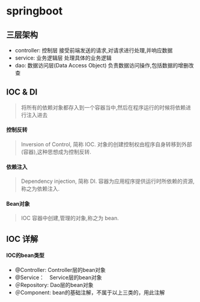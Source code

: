 # springboot
## 三层架构
- controller: 控制层  接受前端发送的请求,对请求进行处理,并响应数据
- service: 业务逻辑层   处理具体的业务逻辑
- dao: 数据访问层(Data Access Object)   负责数据访问操作,包括数据的增删改查

## IOC & DI 
> 将所有的依赖对象都存入到一个容器当中,然后在程序运行的时候将依赖进行注入进去

#### 控制反转
> Inversion of Control, 简称 IOC. 对象的创建控制权由程序自身转移到外部(容器),这种思想成为控制反转.
#### 依赖注入
> Dependency injection, 简称 DI. 容器为应用程序提供运行时所依赖的资源,称之为依赖注入.
#### Bean对象
> IOC 容器中创建,管理的对象,称之为 bean.
## IOC 详解
#### IOC的bean类型
- @Controller: Controller层的bean对象
- @Service：　Service层的bean对象
- ＠Repository: Dao层的bean对象
- ＠Component: bean的基础注解，不属于以上三类的，用此注解

